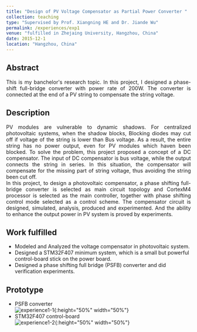 ```yaml
---
title: "Design of PV Voltage Compensator as Partial Power Converter "
collection: teaching
type: "Supervised by Prof. Xiangning HE and Dr. Jiande Wu"
permalink: /experiences/exp1
venue: "fulfilled in Zhejaing University, Hangzhou, China"
date: 2015-12-1
location: "Hangzhou, China"
---
```


## Abstract
<div style="text-align: justify">This is my banchelor's research topic. In this project, I designed a phase-shift full-bridge converter with power rate of 200W. The converter is connected at the end of a PV string to compensate the string voltage.</div>

## Description
<div style="text-align: justify">PV modules are vulnerable to dynamic shadows. For centralized photovoltaic systems, when the shadow blocks, Blocking diodes may cut off if voltage of the string is lower than Bus voltage. As a result, the entire string has no power output, even for PV modules which haven been blocked. To solve the problem, this project proposed a concept of a DC compensator. The input of DC compensator is bus voltage, while the output connects the string in series. In this situation, the compensator will compensate for the missing part of string voltage, thus avoiding the string been cut off.<br>
In this project, to design a photovoltaic compensator, a phase shifting full-bridge converter is selected as main circuit topology and CortexM4 processor is selected as the main controller, together with phase shifting control mode selected as a control scheme. The compensator circuit is designed, simulated, analysis, produced and experimented. And the ability to enhance the output power in PV system is proved by experiments.
 </div>

## Work fulfilled
* Modeled and Analyzed the voltage compensator in photovoltaic system.
* Designed a STM32F407 minimum system, which is a small but powerful control-board stick on the power board.
* Designed a phase shifting full bridge (PSFB) converter and did verification experiments.<br>

## Prototype
* PSFB converter<br>
![experience1-1](https://yuezhu71.github.io/personal-website/images/experiences-pics/experience1-1.png){:height="50%" width="50%"}  <br>
* STM32F407 control-board<br>
![experience1-2](https://yuezhu71.github.io/personal-website/images/experiences-pics/experience1-2.png){:height="50%" width="50%"}  
